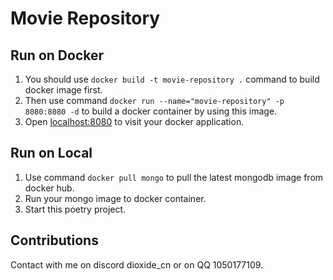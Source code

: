 # Movie Repository
## Run on Docker
1. You should use `docker build -t movie-repository .` command to build docker image first.
2. Then use command `docker run --name="movie-repository" -p 8080:8080 -d` to build a docker container by using this image.
3. Open [localhost:8080](http://localhost:8080/) to visit your docker application.

## Run on Local
1. Use command `docker pull mongo` to pull the latest mongodb image from docker hub.
2. Run your mongo image to docker container.
3. Start this poetry project.

## Contributions
Contact with me on discord dioxide_cn or on QQ 1050177109. 
